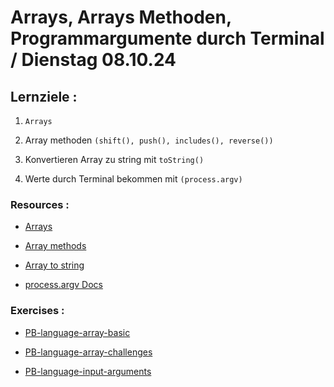 # Arrays, Arrays Methoden, Programmargumente durch Terminal / Dienstag 08.10.24

## Lernziele :

1. `Arrays`

2. Array methoden `(shift(), push(), includes(), reverse())`

3. Konvertieren Array zu string mit `toString()`

4. Werte durch Terminal bekommen mit `(process.argv)`

### Resources :

- [Arrays](https://developer.mozilla.org/en-US/docs/Web/JavaScript/Reference/Global_Objects/Array)

- [Array methods](https://www.programiz.com/javascript/library/array/concat)

- [Array to string](https://developer.mozilla.org/en-US/docs/Web/JavaScript/Reference/Global_Objects/Array/toString)

- [process.argv Docs](https://nodejs.org/docs/latest/api/process.html#processargv)

### Exercises :

- [PB-language-array-basic](https://classroom.github.com/a/vXKIjSyn)

- [PB-language-array-challenges](https://classroom.github.com/a/vXKIjSyn)

- [PB-language-input-arguments]()
